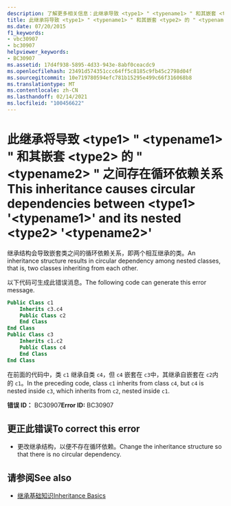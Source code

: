 ```yaml
---
description: 了解更多相关信息：此继承导致 <type1> " <typename1> " 和其嵌套 <type2> " <typename2> " 之间的循环依赖关系
title: 此继承将导致 <type1> " <typename1> " 和其嵌套 <type2> 的 " <typename2> " 之间存在循环依赖关系
ms.date: 07/20/2015
f1_keywords:
- vbc30907
- bc30907
helpviewer_keywords:
- BC30907
ms.assetid: 17d4f938-5895-4d33-943e-8abf0ceacdc9
ms.openlocfilehash: 23491d574351ccc64ff5c8185c9fb45c2798d04f
ms.sourcegitcommit: 10e719780594efc781b15295e499c66f316068b8
ms.translationtype: MT
ms.contentlocale: zh-CN
ms.lasthandoff: 02/14/2021
ms.locfileid: "100456622"
---
```

# <a name="this-inheritance-causes-circular-dependencies-between-type1-typename1-and-its-nested-type2-typename2"></a><span data-ttu-id="0e307-103">此继承将导致 \<type1> " \<typename1> " 和其嵌套 \<type2> 的 " \<typename2> " 之间存在循环依赖关系</span><span class="sxs-lookup"><span data-stu-id="0e307-103">This inheritance causes circular dependencies between \<type1> '\<typename1>' and its nested \<type2> '\<typename2>'</span></span>

<span data-ttu-id="0e307-104">继承结构会导致嵌套类之间的循环依赖关系，即两个相互继承的类。</span><span class="sxs-lookup"><span data-stu-id="0e307-104">An inheritance structure results in circular dependency among nested classes, that is, two classes inheriting from each other.</span></span>  
  
 <span data-ttu-id="0e307-105">以下代码可生成此错误消息。</span><span class="sxs-lookup"><span data-stu-id="0e307-105">The following code can generate this error message.</span></span>  
  
```vb  
Public Class c1  
    Inherits c3.c4  
    Public Class c2  
    End Class  
End Class  
Public Class c3  
    Inherits c1.c2  
    Public Class c4  
    End Class  
End Class  
```  
  
 <span data-ttu-id="0e307-106">在前面的代码中，类 `c1` 继承自类 `c4`，但 `c4` 嵌套在 `c3`中，其继承自嵌套在 `c2`内的 `c1`。</span><span class="sxs-lookup"><span data-stu-id="0e307-106">In the preceding code, class `c1` inherits from class `c4`, but `c4` is nested inside `c3`, which inherits from `c2`, nested inside `c1`.</span></span>  
  
 <span data-ttu-id="0e307-107">**错误 ID：** BC30907</span><span class="sxs-lookup"><span data-stu-id="0e307-107">**Error ID:** BC30907</span></span>  
  
## <a name="to-correct-this-error"></a><span data-ttu-id="0e307-108">更正此错误</span><span class="sxs-lookup"><span data-stu-id="0e307-108">To correct this error</span></span>  
  
- <span data-ttu-id="0e307-109">更改继承结构，以便不存在循环依赖。</span><span class="sxs-lookup"><span data-stu-id="0e307-109">Change the inheritance structure so that there is no circular dependency.</span></span>  
  
## <a name="see-also"></a><span data-ttu-id="0e307-110">请参阅</span><span class="sxs-lookup"><span data-stu-id="0e307-110">See also</span></span>

- [<span data-ttu-id="0e307-111">继承基础知识</span><span class="sxs-lookup"><span data-stu-id="0e307-111">Inheritance Basics</span></span>](../programming-guide/language-features/objects-and-classes/inheritance-basics.md)
